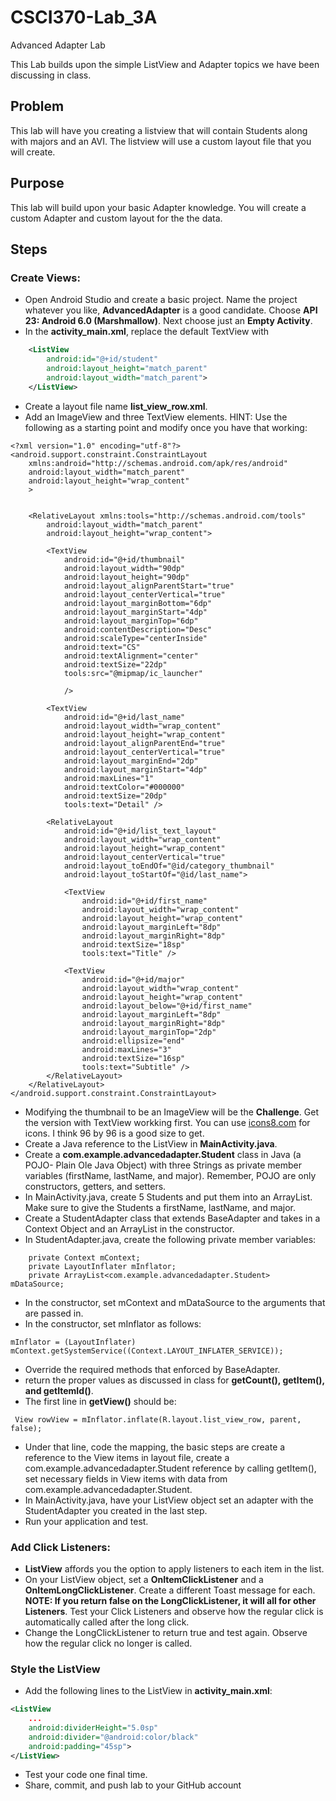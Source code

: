 # CSCI370-Lab_3A
Advanced Adapter Lab

This Lab builds upon the simple ListView and Adapter topics we have been discussing in class.

## Problem
This lab will have you creating a listview that will contain Students along with majors and an AVI. The listview will use a custom layout file that you will create.

## Purpose
This lab will build upon your basic Adapter knowledge. You will create a custom Adapter and custom layout for the the data.

## Steps
### Create Views:
* Open Android Studio and create a basic project. Name the project whatever you like, **AdvancedAdapter** is a good candidate. Choose **API 23: Android 6.0 (Marshmallow)**. Next choose just an **Empty Activity**.
* In the **activity_main.xml**, replace the default TextView with
```xml
    <ListView
        android:id="@+id/student"
        android:layout_height="match_parent"
        android:layout_width="match_parent">
    </ListView>
 ```
* Create a layout file name **list_view_row.xml**.
* Add an ImageView and three TextView elements. HINT: Use the following as a starting point and modify once you have that working:
```
<?xml version="1.0" encoding="utf-8"?>
<android.support.constraint.ConstraintLayout
    xmlns:android="http://schemas.android.com/apk/res/android"
    android:layout_width="match_parent"
    android:layout_height="wrap_content"
    >


    <RelativeLayout xmlns:tools="http://schemas.android.com/tools"
        android:layout_width="match_parent"
        android:layout_height="wrap_content">

        <TextView
            android:id="@+id/thumbnail"
            android:layout_width="90dp"
            android:layout_height="90dp"
            android:layout_alignParentStart="true"
            android:layout_centerVertical="true"
            android:layout_marginBottom="6dp"
            android:layout_marginStart="4dp"
            android:layout_marginTop="6dp"
            android:contentDescription="Desc"
            android:scaleType="centerInside"
            android:text="CS"
            android:textAlignment="center"
            android:textSize="22dp"
            tools:src="@mipmap/ic_launcher"

            />

        <TextView
            android:id="@+id/last_name"
            android:layout_width="wrap_content"
            android:layout_height="wrap_content"
            android:layout_alignParentEnd="true"
            android:layout_centerVertical="true"
            android:layout_marginEnd="2dp"
            android:layout_marginStart="4dp"
            android:maxLines="1"
            android:textColor="#000000"
            android:textSize="20dp"
            tools:text="Detail" />

        <RelativeLayout
            android:id="@+id/list_text_layout"
            android:layout_width="wrap_content"
            android:layout_height="wrap_content"
            android:layout_centerVertical="true"
            android:layout_toEndOf="@id/category_thumbnail"
            android:layout_toStartOf="@id/last_name">

            <TextView
                android:id="@+id/first_name"
                android:layout_width="wrap_content"
                android:layout_height="wrap_content"
                android:layout_marginLeft="8dp"
                android:layout_marginRight="8dp"
                android:textSize="18sp"
                tools:text="Title" />

            <TextView
                android:id="@+id/major"
                android:layout_width="wrap_content"
                android:layout_height="wrap_content"
                android:layout_below="@+id/first_name"
                android:layout_marginLeft="8dp"
                android:layout_marginRight="8dp"
                android:layout_marginTop="2dp"
                android:ellipsize="end"
                android:maxLines="3"
                android:textSize="16sp"
                tools:text="Subtitle" />
        </RelativeLayout>
    </RelativeLayout>
</android.support.constraint.ConstraintLayout>
```
* Modifying the thumbnail to be an ImageView will be the **Challenge**. Get the version with TextView workking first. You can use [icons8.com](https://icons8.com/) for icons. I think 96 by 96 is a good size to get.
* Create a Java reference to the ListView in **MainActivity.java**.
* Create a **com.example.advancedadapter.Student** class in Java (a POJO- Plain Ole Java Object) with three Strings as private member variables (firstName, lastName, and major). Remember, POJO are only constructors, getters, and setters.
* In MainActivity.java, create 5 Students and put them into an ArrayList. Make sure to give the Students a firstName, lastName, and major.
* Create a StudentAdapter class that extends BaseAdapter and takes in a Context Object and an ArrayList in the constructor.
* In StudentAdapter.java, create the following private member variables:
```
    private Context mContext;
    private LayoutInflater mInflator;
    private ArrayList<com.example.advancedadapter.Student> mDataSource;
```
* In the constructor, set mContext and mDataSource to the arguments that are passed in.
* In the constructor, set mInflator as follows:
```
mInflator = (LayoutInflater) mContext.getSystemService((Context.LAYOUT_INFLATER_SERVICE));
```
* Override the required methods that enforced by BaseAdapter.
* return the proper values as discussed in class for **getCount(), getItem(), and getItemId()**.
* The first line in **getView()** should be:
```
 View rowView = mInflator.inflate(R.layout.list_view_row, parent, false);
```
* Under that line, code the mapping, the basic steps are create a reference to the View items in layout file, create a com.example.advancedadapter.Student reference by calling getItem(), set necessary fields in View items with data from com.example.advancedadapter.Student.
* In MainActivity.java, have your ListView object set an adapter with the StudentAdapter you created in the last step.
* Run your application and test.

### Add Click Listeners:
* **ListView** affords you the option to apply listeners to each item in the list.
* On your ListView object, set a **OnItemClickListener** and a **OnItemLongClickListener**. Create a different Toast message for each. **NOTE: If you return false on the LongClickListener, it will all for other Listeners**. Test your Click Listeners and observe how the regular click is automatically called after the long click.
* Change the LongClickListener to return true and test again. Observe how the regular click no longer is called.

### Style the ListView
* Add the following lines to the ListView in **activity_main.xml**:
```xml
<ListView
    ...
    android:dividerHeight="5.0sp"
    android:divider="@android:color/black"
    android:padding="45sp">
</ListView>
```
* Test your code one final time.
* Share, commit, and push lab to your GitHub account
